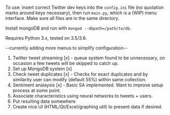 To use: insert correct Twitter dev keys into the `config.ini` file (no quotation marks around keys necessary), then run `main.py`, which is a (WIP) menu interface. Make sure all files are in the same directory.

Install mongoDB and run with `mongod --dbpath=/path/to/db`.

Requires Python 3.x, tested on 3.5/3.6.

--currently adding more menus to simplify configuration--

1. Twitter tweet streaming [x]  - queue system found to be unnecessary, on occasion a few tweets will be skipped to catch up.
2. Set up MongoDB system [x]
3. Check tweet duplicates [x] - Checks for exact duplicates and by similarity user can modify (default 55%) within same collection.
4. Sentiment analaysis [x] - Basic SA implemented. Want to improve setup process at some point.
5. Associate characteristics using neural networks to tweets + users. 
6. Put resulting data somewhere
7. Create nice UI (HTML/Qt/Excel/graphing util) to present data if desired.
